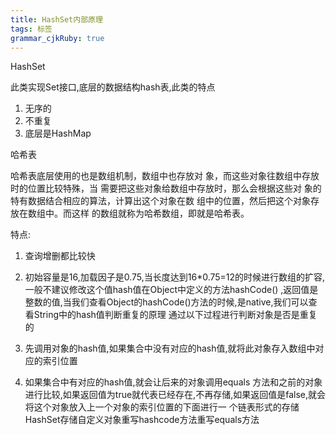 ```yaml
---
title: HashSet内部原理 
tags: 标签
grammar_cjkRuby: true
---
```

HashSet

此类实现Set接口,底层的数据结构hash表,此类的特点


1. 无序的
2. 不重复
3. 底层是HashMap


哈希表

哈希表底层使用的也是数组机制，数组中也存放对
象，而这些对象往数组中存放时的位置比较特殊，当
需要把这些对象给数组中存放时，那么会根据这些对
象的特有数据结合相应的算法，计算出这个对象在数
组中的位置，然后把这个对象存放在数组中。而这样
的数组就称为哈希数组，即就是哈希表。

特点:
1. 查询增删都比较快
2. 初始容量是16,加载因子是0.75,当长度达到16*0.75=12的时候进行数组的扩容,一般不建议修改这个值hash值在Object中定义的方法hashCode() ,返回值是整数的值,当我们查看Object的hashCode()方法的时候,是native,我们可以查看String中的hash值判断重复的原理
通过以下过程进行判断对象是否是重复的

1. 先调用对象的hash值,如果集合中没有对应的hash值,就将此对象存入数组中对应的索引位置

2. 如果集合中有对应的hash值,就会让后来的对象调用equals 方法和之前的对象进行比较,如果返回值为true就代表已经存在,不再存储,如果返回值是false,就会将这个对象放入上一个对象的索引位置的下面进行一
个链表形式的存储HashSet存储自定义对象重写hashcode方法重写equals方法